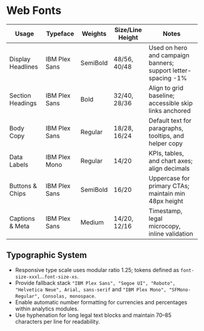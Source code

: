 # Web Fonts

| Usage | Typeface | Weights | Size/Line Height | Notes |
| --- | --- | --- | --- | --- |
| Display Headlines | IBM Plex Sans | SemiBold | 48/56, 40/48 | Used on hero and campaign banners; support letter-spacing -1% |
| Section Headings | IBM Plex Sans | Bold | 32/40, 28/36 | Align to grid baseline; accessible skip links anchored |
| Body Copy | IBM Plex Sans | Regular | 18/28, 16/24 | Default text for paragraphs, tooltips, and helper copy |
| Data Labels | IBM Plex Mono | Regular | 14/20 | KPIs, tables, and chart axes; align decimals |
| Buttons & Chips | IBM Plex Sans | SemiBold | 16/20 | Uppercase for primary CTAs; maintain min 48px height |
| Captions & Meta | IBM Plex Sans | Medium | 14/20, 12/16 | Timestamp, legal microcopy, inline validation |

## Typographic System
- Responsive type scale uses modular ratio 1.25; tokens defined as `font-size-xxxl`…`font-size-xs`.
- Provide fallback stack `"IBM Plex Sans", "Segoe UI", "Roboto", "Helvetica Neue", Arial, sans-serif` and `"IBM Plex Mono", "SFMono-Regular", Consolas, monospace`.
- Enable automatic number formatting for currencies and percentages within analytics modules.
- Use hyphenation for long legal text blocks and maintain 70–85 characters per line for readability.
